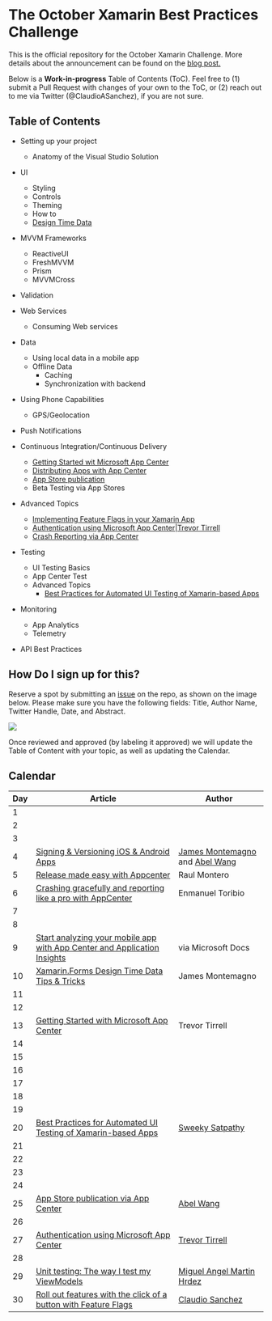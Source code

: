 # The October Xamarin Best Practices Challenge

This is the official repository for the October Xamarin Challenge. More details about the announcement can be found on the [blog post.](https://medium.com/@claudiosanchez/the-september-xamarin-best-practices-challenge-819e098c8314)

Below is a **Work-in-progress** Table of Contents (ToC). Feel free to (1) submit a Pull Request with changes of your own to the ToC, or (2) reach out to me via Twitter (@ClaudioASanchez), if you are not sure. 

## Table of Contents

* Setting up your project
    * Anatomy of the Visual Studio Solution

* UI
    * Styling
    * Controls
    * Theming
    * How to 
    * [Design Time Data](https://montemagno.com/xamarin-forms-design-time-data-tips-best-practices/)

* MVVM Frameworks
    * ReactiveUI
    * FreshMVVM
    * Prism
    * MVVMCross

* Validation


* Web Services
    * Consuming Web services

* Data
    * Using local data in a mobile app
    * Offline Data
        * Caching
        * Synchronization with backend

* Using Phone Capabilities
    * GPS/Geolocation

* Push Notifications

* Continuous Integration/Continuous Delivery
    * [Getting Started wit Microsoft App Center](getting-started-with-microsoft-app-center.MD)
    * [Distributing Apps with App Center](releases-made-easy-with-appcenter.md)
    * [App Store publication](https://channel9.msdn.com/Shows/On-NET/Continuous-Delivery--Release-Management--DevOps-for-Mobile)
    * Beta Testing via App Stores 

* Advanced Topics
    * [Implementing Feature Flags in your Xamarin App](https://medium.com/@claudiosanchez/instantly-releasing-features-in-a-world-that-never-sleeps-using-feature-flags-e0e9e6c56d26)
    * [Authentication using Microsoft App Center](authentication-using-microsoft-app-center.MD)|[Trevor Tirrell](https://twitter.com/TrevorTirrell)
    * [Crash Reporting via App Center](crashing-like-a-pro-app-center.md)

* Testing 
    * UI Testing Basics
    * App Center Test
    * Advanced Topics
        * [Best Practices for Automated UI Testing of Xamarin-based Apps](https://channel9.msdn.com/Shows/XamarinShow/Best-Practices-for-User-Interface-Automation)

* Monitoring
    * App Analytics
    * Telemetry 

* API Best Practices


## How Do I sign up for this?

Reserve a spot by submitting an [issue](https://github.com/claudiosanchez/OctoberXamarinChallenge/issues/new) on the repo, as shown on the image below. Please make sure you have the following fields: Title, Author Name, Twitter Handle, Date, and Abstract. 

![](images/issue-example.png)

Once reviewed and approved (by labeling it approved) we will update the Table of Content with your topic, as well as updating the Calendar.


## Calendar

|Day| Article | Author |
|--|--|--|
|1|||
|2|||
|3|||
|4|[Signing & Versioning iOS & Android Apps](https://channel9.msdn.com/Shows/On-NET/Signing--Versioning-iOS--Android-Apps---DevOps-for-Mobile)| [James Montemagno](https://twitter.com/JamesMontemagno) and [Abel Wang](https://twitter.com/AbelSquidHead)|
|5|[Release made easy with Appcenter](https://github.com/claudiosanchez/OctoberXamarinChallenge/blob/master/releases-made-easy-with-appcenter.md)|Raul Montero|
|6|[Crashing gracefully and reporting like a pro with AppCenter](https://github.com/claudiosanchez/OctoberXamarinChallenge/blob/master/crashing-like-a-pro-app-center.md)|Enmanuel Toribio|
|7|||
|8|||
|9|[Start analyzing your mobile app with App Center and Application Insights](https://docs.microsoft.com/en-us/azure/azure-monitor/learn/mobile-center-quickstart)|via Microsoft Docs|
|10|[Xamarin.Forms Design Time Data Tips & Tricks](https://montemagno.com/xamarin-forms-design-time-data-tips-best-practices/)|James Montemagno|
|11|||
|12|||
|13|[Getting Started with Microsoft App Center](https://github.com/claudiosanchez/OctoberXamarinChallenge/blob/master/getting-started-with-microsoft-app-center.MD)|Trevor Tirrell|
|14|||
|15|||
|16|||
|17|||
|18|||
|19|||
|20|[Best Practices for Automated UI Testing of Xamarin-based Apps](https://channel9.msdn.com/Shows/XamarinShow/Best-Practices-for-User-Interface-Automation)|[Sweeky Satpathy](https://twitter.com/SweekritiS)|
|21|||
|22|||
|23|||
|24|||
|25|[App Store publication via App Center](https://channel9.msdn.com/Shows/On-NET/Continuous-Delivery--Release-Management--DevOps-for-Mobile)|[Abel Wang](https://twitter.com/AbelSquidHead)|
|26|||
|27|[Authentication using Microsoft App Center](authentication-using-microsoft-app-center.MD)|[Trevor Tirrell](https://twitter.com/TrevorTirrell)|
|28|||
|29|[Unit testing: The way I test my ViewModels](https://mookiefumi.com/2019-10-29-unit-testing-the-way-i-test-my-viewmodels)|[Miguel Angel Martin Hrdez](https://twitter.com/MookieFumi)|
|30|[Roll out features with the click of a button with Feature Flags](https://medium.com/@claudiosanchez/instantly-releasing-features-in-a-world-that-never-sleeps-using-feature-flags-e0e9e6c56d26)|[Claudio Sanchez](https://twitter.com/ClaudioASanchez)|



